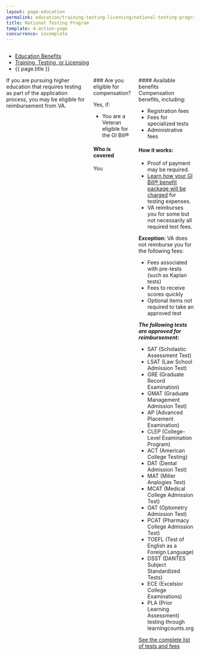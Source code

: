 ```yaml
---
layout: page-education
permalink: education/training-testing-licensing/national-testing-program/index.html
title: National Testing Program
template: 4-action-page
concurrence: incomplete
---
```


<div class="splash" markdown="0">
<div class="row" markdown="0">
<div class="small-12 columns" markdown="0">

<ul class="breadcrumbs" role="menubar" aria-label="Primary">
<li class="parent"><a href="{{ site.url }}/education/">Education Benefits</a></li>
<li class="parent"><a href="{{ site.url }}/education/training-testing-licensing/">Training, Testing, or Licensing</a></li>
<li class="active">{{ page.title }}</li>
</ul>

</div>
</div>
</div>

<div class="main" role="main" markdown="0">

<!--<div class="action-bar">
  <div class="row">
    <div class="small-12 columns">
      
    </div>
  </div>  
</div>-->

<div class="section one" markdown="0">
<div class="primary" markdown="0">
<div class="row" markdown="0">
<div class="small-12 columns" markdown="1">
<div markdown="1">
If you are pursuing higher education that requires testing as part of the application process, you may be eligible for reimbursement from VA.
</div>
<div class="call-out" markdown="1">
### Are you eligible for compensation? 

Yes, if: 

- You are a Veteran eligible for the GI Bill®

#### Who is covered

You
</div>
<div markdown="1">
#### Available benefits
Compensation benefits, including:

- Registration fees
- Fees for specialized tests
- Administrative fees

#### How it works: 
- Proof of payment may be required.
- [Learn how your GI Bill® benefit package will be charged](https://gibill.custhelp.com/app/answers/detail/a_id/29) for testing expenses.
- VA reimburses you for some but not necessarily all required test fees.

**Exception:** VA does not reimburse you for the following fees:
- Fees associated with pre-tests (such as Kaplan tests)
- Fees to receive scores quickly
- Optional items not required to take an approved test

***The following tests are approved for reimbursement:***
- SAT (Scholastic Assessment Test)
- LSAT (Law School Admission Test)
- GRE (Graduate Record Examination)
- GMAT (Graduate Management Admission Test)
- AP (Advanced Placement Examination)
- CLEP (College-Level Examination Program)
- ACT (American College Testing)
- DAT (Dental Admission Test)
- MAT (Miller Analogies Test)
- MCAT (Medical College Admission Test)
- OAT (Optometry Admission Test)
- PCAT (Pharmacy College Admission Test)
- TOEFL (Test of English as a Foreign Language)
- DSST (DANTES Subject Standardized Tests)
- ECE (Excelsior College Examinations)
- PLA (Prior Learning Assessment) testing through learningcounts.org

[See the complete list of tests and fees](http://inquiry.vba.va.gov/weamspub/buildSearchNE.do)
</div>
</div>

</div>
</div>


</div>
